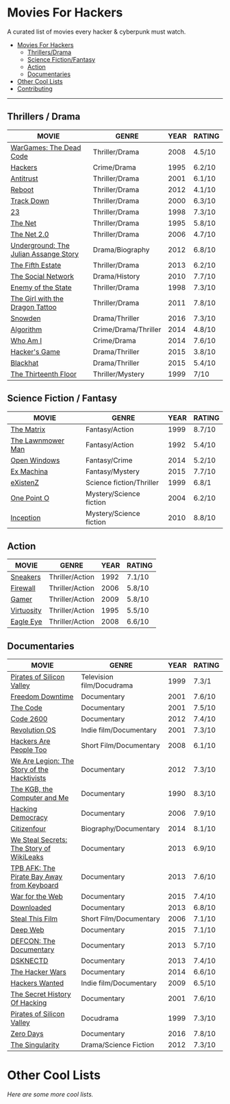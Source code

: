 # Movies For Hackers

A curated list of movies every hacker & cyberpunk must watch.

- [Movies For Hackers](#movies-for-hackers)
	- [Thrillers/Drama](#thrillesdrama)
	- [Science Fiction/Fantasy](#science-fictionfantasy)
	- [Action](#action)
	- [Documentaries](#documentaries)
- [Other Cool Lists](#other-cool-lists)
- [Contributing](#contributing)

- - -

## Thrillers / Drama

| MOVIE																				   | GENRE					   | YEAR | RATING |
|--------------------------------------------------------------------------------------|---------------------------|------|--------|
| [WarGames: The Dead Code](http://www.imdb.com/title/tt0865957/)				   	   | Thriller/Drama            | 2008 | 4.5/10 |
| [Hackers](http://www.imdb.com/title/tt0113243/) 									   | Crime/Drama               | 1995 | 6.2/10 |
| [Antitrust](http://www.imdb.com/title/tt0218817/) 								   | Thriller/Drama            | 2001 | 6.1/10 |
| [Reboot](http://www.imdb.com/title/tt2090594/) 									   | Thriller/Drama            | 2012 | 4.1/10 |
| [Track Down](http://www.imdb.com/title/tt0159784/) 								   | Thriller/Drama            | 2000 | 6.3/10 |
| [23](http://www.imdb.com/title/tt0126765/) 										   | Thriller/Drama            | 1998 | 7.3/10 |
| [The Net](http://www.imdb.com/title/tt0113957/) 									   | Thriller/Drama            | 1995 | 5.8/10 |
| [The Net 2.0](http://www.imdb.com/title/tt0449077/) 								   | Thriller/Drama            | 2006 | 4.7/10 |
| [Underground: The Julian Assange Story](http://www.imdb.com/title/tt2357453/) 	   | Drama/Biography           | 2012 | 6.8/10 |
| [The Fifth Estate](http://www.imdb.com/title/tt1837703/) 							   | Thriller/Drama            | 2013 | 6.2/10 |
| [The Social Network](http://www.imdb.com/title/tt1285016/) 						   | Drama/History             | 2010 | 7.7/10 |
| [Enemy of the State](http://www.imdb.com/title/tt0120660/) 						   | Thriller/Drama            | 1998 | 7.3/10 |
| [The Girl with the Dragon Tattoo](http://www.imdb.com/title/tt1568346/)			   | Thriller/Drama            | 2011 | 7.8/10 |
| [Snowden](http://www.imdb.com/title/tt3774114/)									   | Drama/Thriller            | 2016 | 7.3/10 |
| [Algorithm](http://www.imdb.com/title/tt3293462/)									   | Crime/Drama/Thriller      | 2014 | 4.8/10 |
| [Who Am I](http://www.imdb.com/title/tt3042408/)									   | Crime/Drama               | 2014 | 7.6/10 |
| [Hacker's Game](http://www.imdb.com/title/tt3140724/) 							   | Drama/Thriller            | 2015 | 3.8/10 |
| [Blackhat](http://www.imdb.com/title/tt2717822/)									   | Drama/Thriller            | 2015 | 5.4/10 |
| [The Thirteenth Floor](http://www.imdb.com/title/tt0139809/) 						   | Thriller/Mystery          | 1999 | 7/10   |


## Science Fiction / Fantasy

| MOVIE																				   | GENRE					   | YEAR | RATING |
|--------------------------------------------------------------------------------------|---------------------------|------|--------|
| [The Matrix](http://www.imdb.com/title/tt0133093/)								   | Fantasy/Action			   | 1999 | 8.7/10 |
| [The Lawnmower Man](http://www.imdb.com/title/tt0104692/) 						   | Fantasy/Action            | 1992 | 5.4/10 |
| [Open Windows](http://www.imdb.com/title/tt2409818/) 								   | Fantasy/Crime             | 2014 | 5.2/10 |
| [Ex Machina](http://www.imdb.com/title/tt0470752/)								   | Fantasy/Mystery           | 2015 | 7.7/10 |
| [eXistenZ](http://www.imdb.com/title/tt0120907/) 									   | Science fiction/Thriller  | 1999 | 6.8/1| |
| [One Point O](http://www.imdb.com/title/tt0317042/) 								   | Mystery/Science fiction   | 2004 | 6.2/10 |
| [Inception](http://www.imdb.com/title/tt1375666/)									   | Mystery/Science fiction   | 2010 | 8.8/10 |

## Action

| MOVIE																				   | GENRE					   | YEAR | RATING |
|--------------------------------------------------------------------------------------|---------------------------|------|--------|
| [Sneakers](http://www.imdb.com/title/tt0105435/) 									   | Thriller/Action           | 1992 | 7.1/10 |
| [Firewall](http://www.imdb.com/title/tt0408345/) 									   | Thriller/Action           | 2006 | 5.8/10 |
| [Gamer](http://www.imdb.com/title/tt1034032/) 									   | Thriller/Action           | 2009 | 5.8/10 |
| [Virtuosity](http://www.imdb.com/title/tt0114857/) 								   | Thriller/Action           | 1995 | 5.5/10 |
| [Eagle Eye](http://www.imdb.com/title/tt1059786/)									   | Thriller/Action           | 2008 | 6.6/10 |

## Documentaries

| MOVIE																				   | GENRE					   | YEAR | RATING |
|--------------------------------------------------------------------------------------|---------------------------|------|--------|
| [Pirates of Silicon Valley](http://www.imdb.com/title/tt0168122/) 				   | Television film/Docudrama | 1999 | 7.3/1  |
| [Freedom Downtime](http://www.imdb.com/title/tt0309614/) 							   | Documentary               | 2001 | 7.6/10 |
| [The Code](http://www.imdb.com/title/tt0315417/) 									   | Documentary               | 2001 | 7.5/10 |
| [Code 2600](http://www.imdb.com/title/tt1830538/) 								   | Documentary               | 2012 | 7.4/10 |
| [Revolution OS](http://www.imdb.com/title/tt0308808/) 							   | Indie film/Documentary    | 2001 | 7.3/10 |
| [Hackers Are People Too](http://www.imdb.com/title/tt1279942/) 					   | Short Film/Documentary    | 2008 | 6.1/10 |
| [We Are Legion: The Story of the Hacktivists](http://www.imdb.com/title/tt2177843/)  | Documentary               | 2012 | 7.3/10 |
| [The KGB, the Computer and Me](http://www.imdb.com/title/tt0308449/) 				   | Documentary               | 1990 | 8.3/10 |
| [Hacking Democracy](http://www.imdb.com/title/tt0808532/) 						   | Documentary               | 2006 | 7.9/10 |
| [Citizenfour](http://www.imdb.com/title/tt4044364/)								   | Biography/Documentary     | 2014 | 8.1/10 |
| [We Steal Secrets: The Story of WikiLeaks](http://www.imdb.com/title/tt1824254/) 	   | Documentary               | 2013 | 6.9/10 |
| [TPB AFK: The Pirate Bay Away from Keyboard](http://www.imdb.com/title/tt2608732/)   | Documentary               | 2013 | 7.6/10 |
| [War for the Web](http://www.imdb.com/title/tt2390367/) 							   | Documentary         	   | 2015 | 7.4/10 |
| [Downloaded](http://www.imdb.com/title/tt2033981/)								   | Documentary          	   | 2013 | 6.8/10 |
| [Steal This Film](http://www.imdb.com/title/tt1422757/) 							   | Short Film/Documentary    | 2006 | 7.1/10 |
| [Deep Web](http://www.imdb.com/title/tt3312868/) 									   | Documentary         	   | 2015 | 7.1/10 |
| [DEFCON: The Documentary](http://www.imdb.com/title/tt3010462/) 					   | Documentary         	   | 2013 | 5.7/10 |
| [DSKNECTD](http://www.imdb.com/title/tt2417174/)									   | Documentary         	   | 2013 | 7.4/10 |
| [The Hacker Wars](http://www.imdb.com/title/tt4047350/)							   | Documentary         	   | 2014 | 6.6/10 |
| [Hackers Wanted](http://www.imdb.com/title/tt2292707/) 							   | Indie film/Documentary    | 2009 | 6.5/10 |
| [The Secret History Of Hacking](http://www.imdb.com/title/tt2335921/) 			   | Documentary               | 2001 | 7.6/10 |
| [Pirates of Silicon Valley](http://www.imdb.com/title/tt0168122/) 				   | Docudrama            	   | 1999 | 7.3/10 |
| [Zero Days](http://www.imdb.com/title/tt5446858/)									   | Documentary           	   | 2016 | 7.8/10 |
| [The Singularity](http://www.imdb.com/title/tt2073120/)							   | Drama/Science Fiction     | 2012 | 7.3/10 |


# Other Cool Lists

*Here are some more cool lists.*

